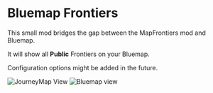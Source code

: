 # Bluemap Frontiers

This small mod bridges the gap between the MapFrontiers mod and Bluemap.

It will show all **Public** Frontiers on your Bluemap.

Configuration options might be added in the future.

![JourneyMap View](https://cdn.modrinth.com/data/cached_images/e2c30662165c60ef3121ea17efa1852539abd9e4.png)
![Bluemap view](https://cdn.modrinth.com/data/cached_images/1071c3e124b5e00e5a782fd1a9ef8490fc0986c4.png)
